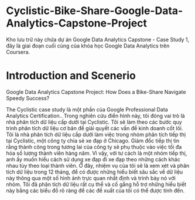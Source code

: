 # Cyclistic-Bike-Share-Google-Data-Analytics-Capstone-Project
Kho lưu trữ này chứa dự án Google Data Analytics Capstone - Case Study 1, đây là giai đoạn cuối cùng của khóa học Google Data Analytics trên Coursera.
# Introduction and Scenerio
Google Data Analytics Capstone Project: How Does a Bike-Share Navigate Speedy Success?

The Cyclistic case study là một phần của Google Professional Data Analytics Certification.. Trong nghiên cứu điển hình này, tôi đóng vai trò là nhà phân tích dữ liệu cấp dưới tại Cyclistic. Tôi sẽ làm theo các bước quy trình phân tích dữ liệu cơ bản để giải quyết các vấn đề kinh doanh cốt lõi. Tôi là nhà phân tích dữ liệu cấp dưới làm việc trong nhóm phân tích tiếp thị tại Cyclistic, một công ty chia sẻ xe đạp ở Chicago. Giám đốc tiếp thị tin rằng thành công trong tương lai của công ty sẽ phụ thuộc vào việc tối đa hóa số lượng thành viên hàng năm. Vì vậy, với tư cách là một nhóm tiếp thị, anh ấy muốn hiểu cách sử dụng xe đạp đi xe đạp theo những cách khác nhau tùy theo loại thành viên. Ở đây, nhiệm vụ của tôi sẽ là xem xét và phân tích dữ liệu trong 12 tháng, để có được những hiểu biết sâu sắc về dữ liệu này thông qua một số hình ảnh trực quan nhất định và trình bày nó với nhóm. Tôi đã phân tích dữ liệu rất cụ thể và cố gắng hỗ trợ những hiểu biết này bằng các biểu đồ rõ ràng để các đề xuất của tôi có thể được tính đến.
